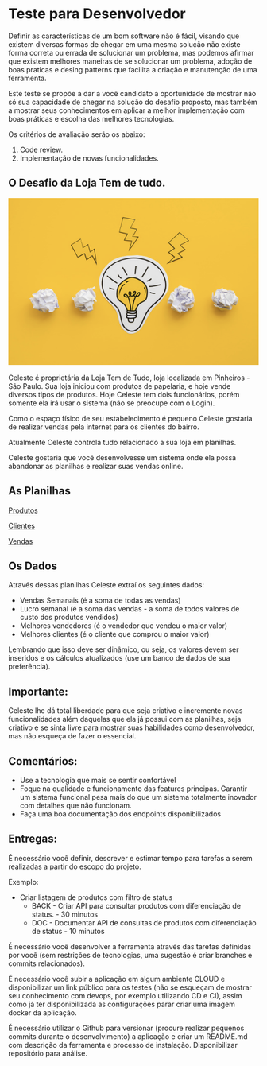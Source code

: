 # Teste para Desenvolvedor

Definir as características de um bom software não é fácil, visando que existem diversas formas de chegar em uma mesma solução não existe forma correta ou errada de solucionar um problema, mas podemos afirmar que existem melhores maneiras de se solucionar um problema, adoção de boas praticas e desing patterns que facilita a criação e manutenção de uma ferramenta. 

Este teste se propõe a dar a você candidato a oportunidade de mostrar não só sua capacidade de chegar na solução do desafio proposto, mas também a mostrar seus conhecimentos em aplicar a melhor implementação com boas práticas e escolha das melhores tecnologias. 

Os critérios de avaliação serão os abaixo:

1. Code review.
2. Implementação de novas funcionalidades. 

## O Desafio da Loja Tem de tudo.

![assets/imagem_capa.png](assets/imagem_capa.png)

Celeste é proprietária da Loja Tem de Tudo, loja localizada em Pinheiros - São Paulo. Sua loja iniciou com produtos de papelaria, e hoje vende diversos tipos de produtos. Hoje Celeste tem dois funcionários, porém somente ela irá usar o sistema (não se preocupe com o Login).

Como o espaço físico de seu estabelecimento é pequeno Celeste gostaria de realizar vendas pela internet para os clientes do bairro.

Atualmente Celeste controla tudo relacionado a sua loja em planilhas.

Celeste gostaria que você desenvolvesse um sistema onde ela possa abandonar as planilhas e realizar suas vendas online. 

## As Planilhas

[Produtos](assets/Produtos.csv)

[Clientes](assets/Clientes.csv)

[Vendas](assets/Vendas.csv)

## Os Dados

Através dessas planilhas Celeste extraí os seguintes dados:

- Vendas Semanais (é a soma de todas as vendas)
- Lucro semanal (é a soma das vendas - a soma de todos valores de custo dos produtos vendidos)
- Melhores vendedores (é o vendedor que vendeu o maior valor)
- Melhores clientes (é o cliente que comprou o maior valor)

Lembrando que isso deve ser dinâmico, ou seja, os valores devem ser inseridos e os cálculos atualizados (use um banco de dados de sua preferência).

## Importante:

Celeste lhe dá total liberdade para que seja criativo e incremente novas funcionalidades além daquelas que ela já possui com as planilhas, seja criativo e se sinta livre para mostrar suas habilidades como desenvolvedor, mas não esqueça de fazer o essencial.

## Comentários:
- Use a tecnologia que mais se sentir confortável
- Foque na qualidade e funcionamento das features principas. Garantir um sistema funcional pesa mais do que um sistema totalmente inovador com detalhes que não funcionam.
- Faça uma boa documentação dos endpoints disponibilizados

## Entregas:

É necessário você definir, descrever e estimar tempo para tarefas a serem realizadas a partir do escopo do projeto.

Exemplo:

- Criar listagem de produtos com filtro de status
  - BACK - Criar API para consultar produtos com diferenciação de status. - 30 minutos
  - DOC - Documentar API de consultas de produtos com diferenciação de status - 10 minutos

É necessário você desenvolver a ferramenta através das tarefas definidas por você (sem restrições de tecnologias, uma sugestão é criar branches e commits relacionados).

É necessário você subir a aplicação em algum ambiente CLOUD e disponibilizar um link público para os testes (não se esqueçam de mostrar seu conhecimento com devops, por exemplo utilizando CD e CI), assim como já ter disponibilizada as configurações parar criar uma imagem docker da aplicação.

É necessário utilizar o Github para versionar (procure realizar pequenos commits durante o desenvolvimento) a aplicação e criar um README.md com descrição da ferramenta e processo de instalação. Disponibilizar repositório para análise.

